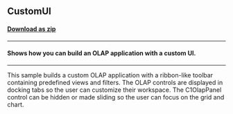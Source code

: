 ## CustomUI
#### [Download as zip](https://downgit.github.io/#/home?url=https://github.com/GrapeCity/ComponentOne-WPF-Samples/tree/master/\NET_4.5.2\C1.WPF.Olap\CS\CustomUI\CustomUI)
____
#### Shows how you can build an OLAP application with a custom UI.
____
This sample builds a custom OLAP application with a ribbon-like
toolbar containing predefined views and filters. The OLAP controls
are displayed in docking tabs so the user can customize their
workspace. The C1OlapPanel control can be hidden or made sliding
so the user can focus on the grid and chart.
